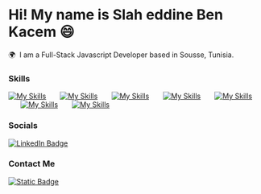 Hi! My name is Slah eddine Ben Kacem 😄
========================================================================================================================================

🌍  I am a Full-Stack Javascript Developer based in Sousse, Tunisia.
<br/>

### Skills

[![My Skills](https://skillicons.dev/icons?i=html,css)](https://skillicons.dev) &nbsp;&nbsp;&nbsp;&nbsp;&nbsp; [![My Skills](https://skillicons.dev/icons?i=js,ts)](https://skillicons.dev) &nbsp;&nbsp;&nbsp;&nbsp;&nbsp; [![My Skills](https://skillicons.dev/icons?i=react,next,redux)](https://skillicons.dev) &nbsp;&nbsp;&nbsp;&nbsp;&nbsp; [![My Skills](https://skillicons.dev/icons?i=tailwind,mui)](https://skillicons.dev) &nbsp;&nbsp;&nbsp;&nbsp;&nbsp; [![My Skills](https://skillicons.dev/icons?i=nodejs,express,sequelize,prisma)](https://skillicons.dev) &nbsp;&nbsp;&nbsp;&nbsp;&nbsp; [![My Skills](https://skillicons.dev/icons?i=mysql,mongodb,postgresql)](https://skillicons.dev) &nbsp;&nbsp;&nbsp;&nbsp;&nbsp; [![My Skills](https://skillicons.dev/icons?i=figma,vscode,postman,git)](https://skillicons.dev)
<br/>

### Socials

<div>
  <a href="https://www.linkedin.com/in/slah-eddine-ben-kacem" target="_blank">
    <img src="https://img.shields.io/badge/LinkedIn-blue?style=for-the-badge&logo=linkedin&logoColor=white" alt="LinkedIn Badge"/>
  </a>
</div>

### Contact Me

  <p>
    <a href="mailto:slah.eddine.ben.kacem@gmail.com">
      <img alt="Static Badge" src="https://img.shields.io/badge/-send%20email-red?style=social&logo=gmail">
    </a>
  </p>

